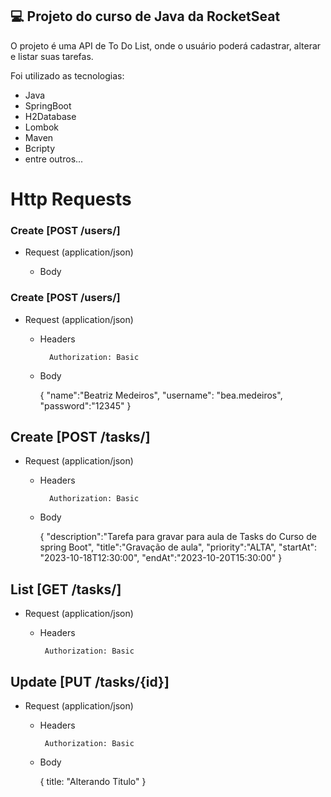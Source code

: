 ## 💻 Projeto do curso de Java da RocketSeat

O projeto é uma API de To Do List, onde o usuário poderá cadastrar, alterar e listar suas tarefas.

Foi utilizado as tecnologias:
- Java
- SpringBoot
- H2Database
- Lombok
- Maven
- Bcripty
- entre outros...


# Http Requests
### Create [POST  /users/]

+ Request (application/json)

    + Body


### Create [POST  /users/]
+ Request (application/json)

    + Headers

            Authorization: Basic

    + Body
      
      	{
	"name":"Beatriz Medeiros",
	"username": "bea.medeiros",
	"password":"12345"
	}

## Create [POST  /tasks/]
+ Request (application/json)

    + Headers

            Authorization: Basic

    + Body
    
      	{
	"description":"Tarefa para gravar para aula de Tasks do Curso de spring Boot",
	"title":"Gravação de aula",
	"priority":"ALTA",
	"startAt": "2023-10-18T12:30:00",
	"endAt":"2023-10-20T15:30:00"
	}
	 
## List [GET  /tasks/]
+ Request (application/json)

    + Headers

           Authorization: Basic

## Update [PUT  /tasks/{id}]
+ Request (application/json)

    + Headers

           Authorization: Basic

    + Body
      
      	{
	title: "Alterando Titulo"
	}
